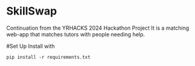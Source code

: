 # SkillSwap
Continuation from the YRHACKS 2024 Hackathon Project
It is a matching web-app that matches tutors with people needing help.

#Set Up
Install with 
```
pip install -r requirements.txt
```
